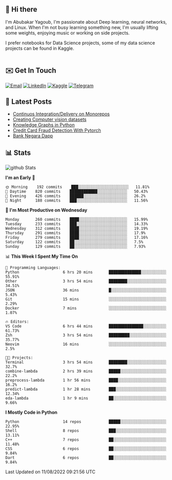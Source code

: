 ## 👋 Hi there

I'm Abubakar Yagoub, I'm passionate about Deep learning, neural networks, and
Linux. When I'm not busy learning something new, I'm usually lifting some
weights, enjoying music or working on side projects.

I prefer notebooks for Data Science projects, some of my data science projects
can be found in Kaggle. <br> <br>

## ✉️ Get In Touch

[![Email](https://img.shields.io/badge/Email-f1f1f1?style=for-the-badge&logo=gmail&logoColor=0f111a)](mailto:hi@blacksuan19.dev)
[![LinkedIn](https://img.shields.io/badge/LinkedIn-0077B5?style=for-the-badge&logo=linkedin&logoColor=white)](https://www.linkedin.com/in/blacksuan19/)
[![Kaggle](https://img.shields.io/badge/Kaggle-5acfff?style=for-the-badge&logo=kaggle&logoColor=white)](http://kaggle.com/abubakaryagob/)
[![Telegram](https://img.shields.io/badge/Telegram-2CA5E0?style=for-the-badge&logo=telegram&logoColor=white)](https://t.me/blacksuan19)

## 📩 Latest Posts

<!-- BLOG-POST-LIST:START -->
- [Continuos Integration/Delivery on Monorepos](http://blacksuan19.dev/blog/github-actions-monorepos/)
- [Creating Computer vision datasets](http://blacksuan19.dev/blog/creating-datasets/)
- [Knowledge Graphs in Python](http://blacksuan19.dev/projects/Knowledge_Graphs/)
- [Credit Card Fraud Detection With Pytorch](http://blacksuan19.dev/projects/credit-card-fraud-detection-with-pytorch/)
- [Bank Negara Dapp](http://blacksuan19.dev/projects/bank-negara/)
<!-- BLOG-POST-LIST:END -->

## 📊 Stats

![github Stats](https://github-readme-stats.vercel.app/api?username=blacksuan19&theme=github_dark&show_icons=true&count_private=true&custom_title=Github%20Stats&hide_border=true)

<!--START_SECTION:waka-->
**I'm an Early 🐤** 

```text
🌞 Morning    192 commits    ███░░░░░░░░░░░░░░░░░░░░░░   11.81% 
🌆 Daytime    820 commits    ████████████░░░░░░░░░░░░░   50.43% 
🌃 Evening    426 commits    ██████░░░░░░░░░░░░░░░░░░░   26.2% 
🌙 Night      188 commits    ███░░░░░░░░░░░░░░░░░░░░░░   11.56%

```
📅 **I'm Most Productive on Wednesday** 

```text
Monday       260 commits    ████░░░░░░░░░░░░░░░░░░░░░   15.99% 
Tuesday      233 commits    ███░░░░░░░░░░░░░░░░░░░░░░   14.33% 
Wednesday    312 commits    ████░░░░░░░░░░░░░░░░░░░░░   19.19% 
Thursday     291 commits    ████░░░░░░░░░░░░░░░░░░░░░   17.9% 
Friday       279 commits    ████░░░░░░░░░░░░░░░░░░░░░   17.16% 
Saturday     122 commits    ██░░░░░░░░░░░░░░░░░░░░░░░   7.5% 
Sunday       129 commits    ██░░░░░░░░░░░░░░░░░░░░░░░   7.93%

```


📊 **This Week I Spent My Time On** 

```text
💬 Programming Languages: 
Python                   6 hrs 20 mins       ██████████████░░░░░░░░░░░   55.91% 
Other                    3 hrs 54 mins       ████████░░░░░░░░░░░░░░░░░   34.51% 
JSON                     36 mins             █░░░░░░░░░░░░░░░░░░░░░░░░   5.43% 
Git                      15 mins             ░░░░░░░░░░░░░░░░░░░░░░░░░   2.29% 
Docker                   7 mins              ░░░░░░░░░░░░░░░░░░░░░░░░░   1.07%

🔥 Editors: 
VS Code                  6 hrs 44 mins       ███████████████░░░░░░░░░░   61.73% 
Zsh                      3 hrs 54 mins       █████████░░░░░░░░░░░░░░░░   35.77% 
Neovim                   16 mins             ░░░░░░░░░░░░░░░░░░░░░░░░░   2.5%

🐱‍💻 Projects: 
Terminal                 3 hrs 54 mins       ████████░░░░░░░░░░░░░░░░░   32.7% 
combine-lambda           2 hrs 39 mins       █████░░░░░░░░░░░░░░░░░░░░   22.2% 
preprocess-lambda        1 hr 56 mins        ████░░░░░░░░░░░░░░░░░░░░░   16.2% 
predict-lambda           1 hr 28 mins        ███░░░░░░░░░░░░░░░░░░░░░░   12.34% 
eda-lambda               1 hr 9 mins         ██░░░░░░░░░░░░░░░░░░░░░░░   9.66%

```

**I Mostly Code in Python** 

```text
Python                   14 repos            █████░░░░░░░░░░░░░░░░░░░░   22.95% 
Shell                    8 repos             ███░░░░░░░░░░░░░░░░░░░░░░   13.11% 
C++                      7 repos             ██░░░░░░░░░░░░░░░░░░░░░░░   11.48% 
CSS                      6 repos             ██░░░░░░░░░░░░░░░░░░░░░░░   9.84% 
Dart                     6 repos             ██░░░░░░░░░░░░░░░░░░░░░░░   9.84%

```



 Last Updated on 11/08/2022 09:21:56 UTC
<!--END_SECTION:waka-->
